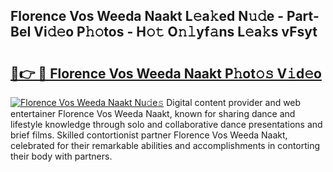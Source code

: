 ## Florence Vos Weeda Naakt L𝚎a𝚔ed N𝚞𝚍e - Part-BeI Vi𝚍𝚎o P𝚑𝚘tos - H𝚘𝚝 O𝚗𝚕yf𝚊ns L𝚎a𝚔s vFsyt

# <h2><a href="http://kfe8vp.oniu.top/?m=Florence+Vos+Weeda+Naakt">🔗👉 🔴 Florence Vos Weeda Naakt P𝚑ot𝚘𝚜 V𝚒d𝚎o</a></h2>

[![Florence Vos Weeda Naakt Nu𝚍e𝚜](https://i.imgur.com/0qMVB7G.gif)](http://kfe8vp.oniu.top/?m=Florence+Vos+Weeda+Naakt)
Digital content provider and web entertainer Florence Vos Weeda Naakt, known for sharing dance and lifestyle knowledge through solo and collaborative dance presentations and brief films. Skilled contortionist partner Florence Vos Weeda Naakt, celebrated for their remarkable abilities and accomplishments in contorting their body with partners.  
